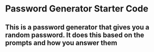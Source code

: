 # Password Generator Starter Code

## This is a password generator that gives you a random password. It does this based on the prompts and how you answer them 
